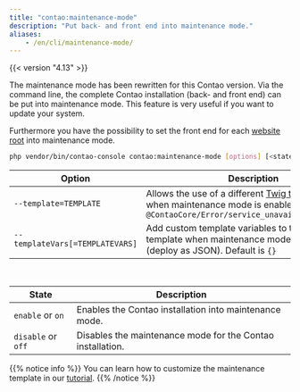 ```yaml
---
title: "contao:maintenance-mode"
description: "Put back- and front end into maintenance mode."
aliases:
    - /en/cli/maintenance-mode/
---
```



{{< version "4.13" >}}

The maintenance mode has been rewritten for this Contao version. Via the command line, the complete Contao installation 
(back- and front end) can be put into maintenance mode. This feature is very useful if you want to update your system.

Furthermore you have the possibility to set the front end for each 
[website root](../../layout/site-structure/configure-pages/#website-settings) into maintenance mode.


```bash
php vendor/bin/contao-console contao:maintenance-mode [options] [<state>]
```

| Option                          | Description                                                                                                                                         |
|---------------------------------|-----------------------------------------------------------------------------------------------------------------------------------------------------|
| `--template=TEMPLATE`           | Allows the use of a different [Twig template name](https://docs.contao.org/dev/framework/templates/architecture/#naming-and-structure) when maintenance mode is enabled. Default is `@ContaoCore/Error/service_unavailable.html.twig` |
| `--templateVars[=TEMPLATEVARS]` | Add custom template variables to the Twig template when maintenance mode is enabled (deploy as JSON). Default is `{}`                               |

&nbsp;

| State              | Description                                                |
|--------------------|------------------------------------------------------------|
| `enable` or `on`   | Enables the Contao installation into maintenance mode.     |
| `disable` or `off` | Disables the maintenance mode for the Contao installation. |

{{% notice info %}}
You can learn how to customize the maintenance template in our [tutorial](../../guides/maintenance-template/).
{{% /notice %}}
